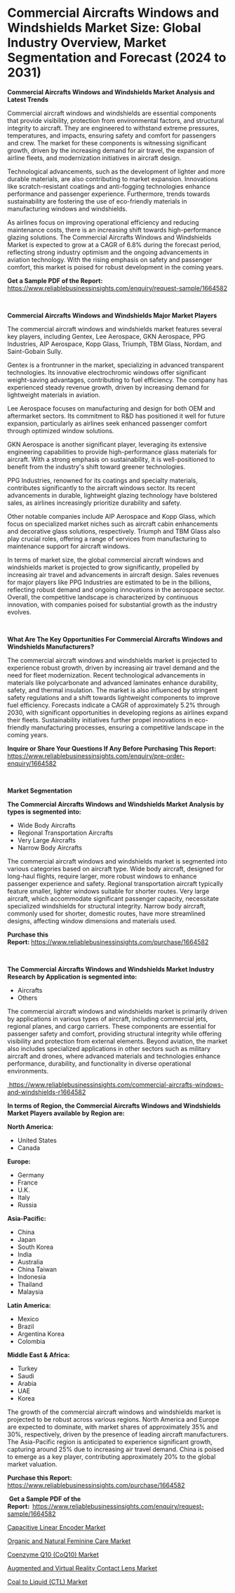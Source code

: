 <p><h1>Commercial Aircrafts Windows and Windshields Market Size: Global Industry Overview, Market Segmentation and Forecast (2024 to 2031)</h1></p><p><strong>Commercial Aircrafts Windows and Windshields Market Analysis and Latest Trends</strong></p>
<p><p>Commercial aircraft windows and windshields are essential components that provide visibility, protection from environmental factors, and structural integrity to aircraft. They are engineered to withstand extreme pressures, temperatures, and impacts, ensuring safety and comfort for passengers and crew. The market for these components is witnessing significant growth, driven by the increasing demand for air travel, the expansion of airline fleets, and modernization initiatives in aircraft design.</p><p>Technological advancements, such as the development of lighter and more durable materials, are also contributing to market expansion. Innovations like scratch-resistant coatings and anti-fogging technologies enhance performance and passenger experience. Furthermore, trends towards sustainability are fostering the use of eco-friendly materials in manufacturing windows and windshields.</p><p>As airlines focus on improving operational efficiency and reducing maintenance costs, there is an increasing shift towards high-performance glazing solutions. The Commercial Aircrafts Windows and Windshields Market is expected to grow at a CAGR of 6.8% during the forecast period, reflecting strong industry optimism and the ongoing advancements in aviation technology. With the rising emphasis on safety and passenger comfort, this market is poised for robust development in the coming years.</p></p>
<p><strong>Get a Sample PDF of the Report:&nbsp;</strong> <a href="https://www.reliablebusinessinsights.com/enquiry/request-sample/1664582?utm_campaign=84&utm_medium=2&utm_source=Github&utm_content=ia&utm_term=28092024&utm_id=commercial-aircrafts-windows-and-windshields">https://www.reliablebusinessinsights.com/enquiry/request-sample/1664582</a></p>
<p>&nbsp;</p>
<p><strong>Commercial Aircrafts Windows and Windshields Major Market Players</strong></p>
<p><p>The commercial aircraft windows and windshields market features several key players, including Gentex, Lee Aerospace, GKN Aerospace, PPG Industries, AIP Aerospace, Kopp Glass, Triumph, TBM Glass, Nordam, and Saint-Gobain Sully. </p><p>Gentex is a frontrunner in the market, specializing in advanced transparent technologies. Its innovative electrochromic windows offer significant weight-saving advantages, contributing to fuel efficiency. The company has experienced steady revenue growth, driven by increasing demand for lightweight materials in aviation.</p><p>Lee Aerospace focuses on manufacturing and design for both OEM and aftermarket sectors. Its commitment to R&D has positioned it well for future expansion, particularly as airlines seek enhanced passenger comfort through optimized window solutions.</p><p>GKN Aerospace is another significant player, leveraging its extensive engineering capabilities to provide high-performance glass materials for aircraft. With a strong emphasis on sustainability, it is well-positioned to benefit from the industry's shift toward greener technologies.</p><p>PPG Industries, renowned for its coatings and specialty materials, contributes significantly to the aircraft windows sector. Its recent advancements in durable, lightweight glazing technology have bolstered sales, as airlines increasingly prioritize durability and safety.</p><p>Other notable companies include AIP Aerospace and Kopp Glass, which focus on specialized market niches such as aircraft cabin enhancements and decorative glass solutions, respectively. Triumph and TBM Glass also play crucial roles, offering a range of services from manufacturing to maintenance support for aircraft windows.</p><p>In terms of market size, the global commercial aircraft windows and windshields market is projected to grow significantly, propelled by increasing air travel and advancements in aircraft design. Sales revenues for major players like PPG Industries are estimated to be in the billions, reflecting robust demand and ongoing innovations in the aerospace sector. Overall, the competitive landscape is characterized by continuous innovation, with companies poised for substantial growth as the industry evolves.</p></p>
<p>&nbsp;</p>
<p><strong>What Are The Key Opportunities For Commercial Aircrafts Windows and Windshields Manufacturers?</strong></p>
<p><p>The commercial aircraft windows and windshields market is projected to experience robust growth, driven by increasing air travel demand and the need for fleet modernization. Recent technological advancements in materials like polycarbonate and advanced laminates enhance durability, safety, and thermal insulation. The market is also influenced by stringent safety regulations and a shift towards lightweight components to improve fuel efficiency. Forecasts indicate a CAGR of approximately 5.2% through 2030, with significant opportunities in developing regions as airlines expand their fleets. Sustainability initiatives further propel innovations in eco-friendly manufacturing processes, ensuring a competitive landscape in the coming years.</p></p>
<p><strong>Inquire or Share Your Questions If Any Before Purchasing This Report:</strong> <a href="https://www.reliablebusinessinsights.com/enquiry/pre-order-enquiry/1664582?utm_campaign=84&utm_medium=2&utm_source=Github&utm_content=ia&utm_term=28092024&utm_id=commercial-aircrafts-windows-and-windshields">https://www.reliablebusinessinsights.com/enquiry/pre-order-enquiry/1664582</a></p>
<p>&nbsp;</p>
<p><strong>Market Segmentation</strong></p>
<p><strong>The Commercial Aircrafts Windows and Windshields Market Analysis by types is segmented into:</strong></p>
<p><ul><li>Wide Body Aircrafts</li><li>Regional Transportation Aircrafts</li><li>Very Large Aircrafts</li><li>Narrow Body Aircrafts</li></ul></p>
<p><p>The commercial aircraft windows and windshields market is segmented into various categories based on aircraft type. Wide body aircraft, designed for long-haul flights, require larger, more robust windows to enhance passenger experience and safety. Regional transportation aircraft typically feature smaller, lighter windows suitable for shorter routes. Very large aircraft, which accommodate significant passenger capacity, necessitate specialized windshields for structural integrity. Narrow body aircraft, commonly used for shorter, domestic routes, have more streamlined designs, affecting window dimensions and materials used.</p></p>
<p><strong>Purchase this Report:&nbsp;</strong><a href="https://www.reliablebusinessinsights.com/purchase/1664582?utm_campaign=84&utm_medium=2&utm_source=Github&utm_content=ia&utm_term=28092024&utm_id=commercial-aircrafts-windows-and-windshields">https://www.reliablebusinessinsights.com/purchase/1664582</a></p>
<p>&nbsp;</p>
<p><strong>The Commercial Aircrafts Windows and Windshields Market Industry Research by Application is segmented into:</strong></p>
<p><ul><li>Aircrafts</li><li>Others</li></ul></p>
<p><p>The commercial aircraft windows and windshields market is primarily driven by applications in various types of aircraft, including commercial jets, regional planes, and cargo carriers. These components are essential for passenger safety and comfort, providing structural integrity while offering visibility and protection from external elements. Beyond aviation, the market also includes specialized applications in other sectors such as military aircraft and drones, where advanced materials and technologies enhance performance, durability, and functionality in diverse operational environments.</p></p>
<p><a href="https://www.reliablebusinessinsights.com/commercial-aircrafts-windows-and-windshields-r1664582?utm_campaign=84&utm_medium=2&utm_source=Github&utm_content=ia&utm_term=28092024&utm_id=commercial-aircrafts-windows-and-windshields">&nbsp;https://www.reliablebusinessinsights.com/commercial-aircrafts-windows-and-windshields-r1664582</a></p>
<p><strong>In terms of Region, the Commercial Aircrafts Windows and Windshields Market Players available by Region are:</strong></p>
<p>
    <p> <strong> North America: </strong>
        <ul>
            <li>United States</li>
            <li>Canada</li>
        </ul>
        </p> 
    <p> <strong> Europe: </strong>
        <ul>
            <li>Germany</li>
            <li>France</li>
            <li>U.K.</li>
            <li>Italy</li>
            <li>Russia</li>
        </ul>
        </p> 
    <p> <strong> Asia-Pacific: </strong>
        <ul>
            <li>China</li>
            <li>Japan</li>
            <li>South Korea</li>
            <li>India</li>
            <li>Australia</li>
            <li>China Taiwan</li>
            <li>Indonesia</li>
            <li>Thailand</li>
            <li>Malaysia</li>
        </ul>
        </p> 
    <p> <strong> Latin America: </strong>
        <ul>
            <li>Mexico</li>
            <li>Brazil</li>
            <li>Argentina Korea</li>
            <li>Colombia</li>
        </ul>
        </p> 
    <p> <strong> Middle East & Africa: </strong>
        <ul>
            <li>Turkey</li>
            <li>Saudi</li>
            <li>Arabia</li>
            <li>UAE</li>
            <li>Korea</li>
        </ul>
    </p>
    </p>
<p><p>The growth of the commercial aircraft windows and windshields market is projected to be robust across various regions. North America and Europe are expected to dominate, with market shares of approximately 35% and 30%, respectively, driven by the presence of leading aircraft manufacturers. The Asia-Pacific region is anticipated to experience significant growth, capturing around 25% due to increasing air travel demand. China is poised to emerge as a key player, contributing approximately 20% to the global market valuation.</p></p>
<p><strong>Purchase this Report: </strong><a href="https://www.reliablebusinessinsights.com/purchase/1664582?utm_campaign=84&utm_medium=2&utm_source=Github&utm_content=ia&utm_term=28092024&utm_id=commercial-aircrafts-windows-and-windshields">https://www.reliablebusinessinsights.com/purchase/1664582</a></p>
<p>&nbsp;<strong>Get a Sample PDF of the Report:&nbsp;&nbsp;</strong><a href="https://www.reliablebusinessinsights.com/enquiry/request-sample/1664582?utm_campaign=84&utm_medium=2&utm_source=Github&utm_content=ia&utm_term=28092024&utm_id=commercial-aircrafts-windows-and-windshields">https://www.reliablebusinessinsights.com/enquiry/request-sample/1664582</a></p>
<p><strong></strong></p>
<p><p><a href="https://issuu.com/reportprime-2/docs/capacitive-linear-encoder-market-si_39d7a36abfa456?utm_campaign=84&utm_medium=2&utm_source=Github&utm_content=ia&utm_term=28092024&utm_id=commercial-aircrafts-windows-and-windshields">Capacitive Linear Encoder Market</a></p><p><a href="https://www.linkedin.com/pulse/organic-natural-feminine-care-market-overview-global-dndie?utm_campaign=84&utm_medium=2&utm_source=Github&utm_content=ia&utm_term=28092024&utm_id=commercial-aircrafts-windows-and-windshields">Organic and Natural Feminine Care Market</a></p><p><a href="https://github.com/HaroldWalker405/Market-Research-Report-List-1/blob/main/coenzyme-q10-coq10-market.md?utm_campaign=84&utm_medium=2&utm_source=Github&utm_content=ia&utm_term=28092024&utm_id=commercial-aircrafts-windows-and-windshields">Coenzyme Q10 (CoQ10) Market</a></p><p><a href="https://www.linkedin.com/pulse/global-augmented-virtual-reality-contact-lens-industry-fdkne?utm_campaign=84&utm_medium=2&utm_source=Github&utm_content=ia&utm_term=28092024&utm_id=commercial-aircrafts-windows-and-windshields">Augmented and Virtual Reality Contact Lens Market</a></p><p><a href="https://github.com/GRUBBSCHARLES/Market-Research-Report-List-1/blob/main/coal-to-liquid-ctl-market.md?utm_campaign=84&utm_medium=2&utm_source=Github&utm_content=ia&utm_term=28092024&utm_id=commercial-aircrafts-windows-and-windshields">Coal to Liquid (CTL) Market</a></p></p>